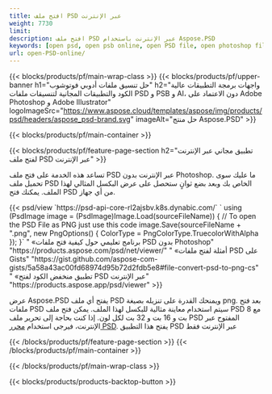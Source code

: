 ```yaml
---
title: افتح ملف PSD عبر الإنترنت
weight: 7730
limit: 
description: افتح ملف PSD عبر الإنترنت باستخدام Aspose.PSD
keywords: [open psd, open psb online, open PSD file, open photoshop file, preview psd]
url: open-PSD-online/
---
```


{{< blocks/products/pf/main-wrap-class >}}
{{< blocks/products/pf/upper-banner h1="حل تنسيق ملفات أدوبي فوتوشوب" h2="واجهات برمجة التطبيقات عالية الكود والتطبيقات المجانية لتنسيقات ملفات PSD و PSB و AI، دون الاعتماد على Adobe Photoshop و Adobe Illustrator" logoImageSrc="https://www.aspose.cloud/templates/aspose/img/products/psd/headers/aspose_psd-brand.svg" imageAlt="حل منتج Aspose.PSD" >}}

{{< blocks/products/pf/main-container >}}

{{< blocks/products/pf/feature-page-section h2="تطبيق مجاني عبر الإنترنت لفتح ملف PSD عبر الإنترنت" >}}
<p>تساعد هذه الخدمة على فتح ملف PSD عبر الإنترنت بدون Photoshop. ما عليك سوى تحميل ملف PSD الخاص بك وبعد بضع ثوانٍ ستحصل على عرض البكسل المثالي لهذا الملف. يمكنك فتح PSD من أي جهاز.</p>
{{< psd/view `https://psd-api-core-rl2ajsbv.k8s.dynabic.com/` 
`    using (PsdImage image = (PsdImage)Image.Load(sourceFileName))
    {
	    // To open the PSD File as PNG just use this code
        image.Save(sourceFileName + ".png",  new PngOptions() {  ColorType = PngColorType.TruecolorWithAlpha });
    }` "
«برنامج تعليمي حول كيفية فتح ملفات PSD بدون Photoshop" "https://products.aspose.com/psd/net/viewer/" "
«أمثلة لفتح ملفات PSD على Gists" "https://gist.github.com/aspose-com-gists/5a58a43ac00fd68974d95b72d2fdb5e8#file-convert-psd-to-png-cs" "
«تطبيق منخفض الكود لفتح PSD عبر الإنترنت" "https://products.aspose.app/psd/viewer" >}}
<p>عرض Aspose.PSD يفتح أي ملف PSD ويمنحك القدرة على تنزيله بصيغة png. بعد فتح ملفات PSD سيتم استخدام معاينة مثالية للبكسل لهذا الملف. يمكن فتح ملف PSD مع 8 بت و 16 بت و 32 بت لكل لون. إذا كنت بحاجة إلى تحرير ملف PSD المفتوح عبر الإنترنت، فيرجى استخدام <a href="https://products.aspose.app/psd/editor">محرر PSD</a>. يفتح هذا التطبيق PSD عبر الإنترنت فقط</p>
{{< /blocks/products/pf/feature-page-section >}}
{{< /blocks/products/pf/main-container >}}


{{< /blocks/products/pf/main-wrap-class >}}

{{< blocks/products/products-backtop-button >}}
